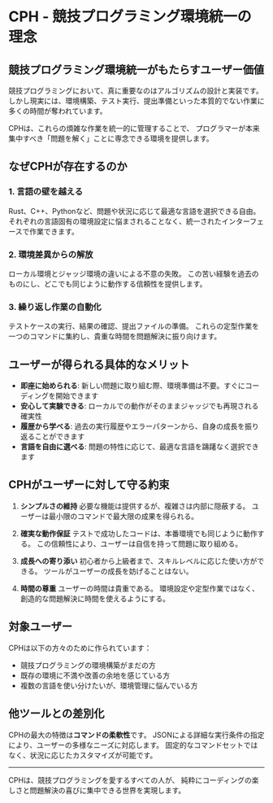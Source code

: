 # CPH - 競技プログラミング環境統一の理念

## 競技プログラミング環境統一がもたらすユーザー価値

競技プログラミングにおいて、真に重要なのはアルゴリズムの設計と実装です。
しかし現実には、環境構築、テスト実行、提出準備といった本質的でない作業に多くの時間が奪われています。

CPHは、これらの煩雑な作業を統一的に管理することで、
プログラマーが本来集中すべき「問題を解く」ことに専念できる環境を提供します。

## なぜCPHが存在するのか

### 1. 言語の壁を越える
Rust、C++、Pythonなど、問題や状況に応じて最適な言語を選択できる自由。
それぞれの言語固有の環境設定に悩まされることなく、統一されたインターフェースで作業できます。

### 2. 環境差異からの解放
ローカル環境とジャッジ環境の違いによる不意の失敗。
この苦い経験を過去のものにし、どこでも同じように動作する信頼性を提供します。

### 3. 繰り返し作業の自動化
テストケースの実行、結果の確認、提出ファイルの準備。
これらの定型作業を一つのコマンドに集約し、貴重な時間を問題解決に振り向けます。

## ユーザーが得られる具体的なメリット

- **即座に始められる**: 新しい問題に取り組む際、環境準備は不要。すぐにコーディングを開始できます
- **安心して実験できる**: ローカルでの動作がそのままジャッジでも再現される確実性
- **履歴から学べる**: 過去の実行履歴やエラーパターンから、自身の成長を振り返ることができます
- **言語を自由に選べる**: 問題の特性に応じて、最適な言語を躊躇なく選択できます

## CPHがユーザーに対して守る約束

1. **シンプルさの維持**
   必要な機能は提供するが、複雑さは内部に隠蔽する。
   ユーザーは最小限のコマンドで最大限の成果を得られる。

2. **確実な動作保証**
   テストで成功したコードは、本番環境でも同じように動作する。
   この信頼性により、ユーザーは自信を持って問題に取り組める。

3. **成長への寄り添い**
   初心者から上級者まで、スキルレベルに応じた使い方ができる。
   ツールがユーザーの成長を妨げることはない。

4. **時間の尊重**
   ユーザーの時間は貴重である。
   環境設定や定型作業ではなく、創造的な問題解決に時間を使えるようにする。

## 対象ユーザー

CPHは以下の方々のために作られています：
- 競技プログラミングの環境構築がまだの方
- 既存の環境に不満や改善の余地を感じている方
- 複数の言語を使い分けたいが、環境管理に悩んでいる方

## 他ツールとの差別化

CPHの最大の特徴は**コマンドの柔軟性**です。
JSONによる詳細な実行条件の指定により、ユーザーの多様なニーズに対応します。
固定的なコマンドセットではなく、状況に応じたカスタマイズが可能です。

---

CPHは、競技プログラミングを愛するすべての人が、
純粋にコーディングの楽しさと問題解決の喜びに集中できる世界を実現します。